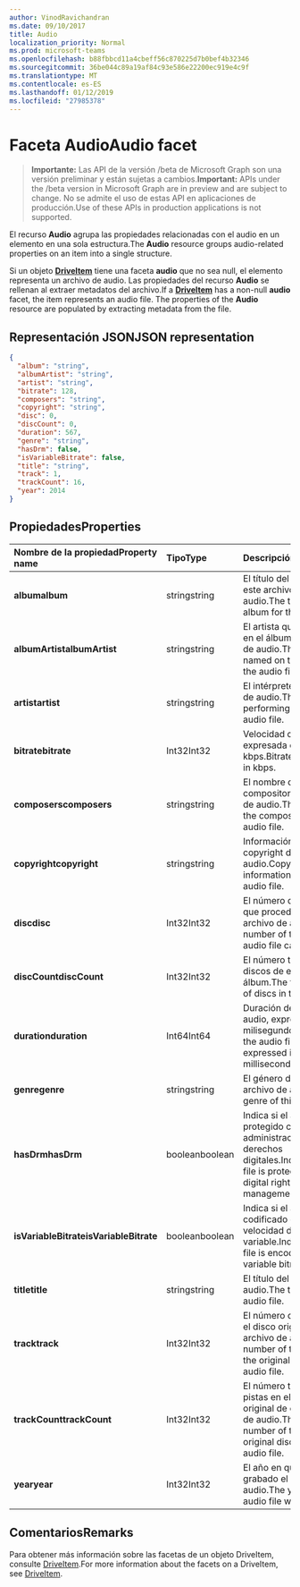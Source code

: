 ```yaml
---
author: VinodRavichandran
ms.date: 09/10/2017
title: Audio
localization_priority: Normal
ms.prod: microsoft-teams
ms.openlocfilehash: b88fbbcd11a4cbeff56c870225d7b0bef4b32346
ms.sourcegitcommit: 36be044c89a19af84c93e586e22200ec919e4c9f
ms.translationtype: MT
ms.contentlocale: es-ES
ms.lasthandoff: 01/12/2019
ms.locfileid: "27985378"
---
```

# <a name="audio-facet"></a><span data-ttu-id="f8b30-102">Faceta Audio</span><span class="sxs-lookup"><span data-stu-id="f8b30-102">Audio facet</span></span>

> <span data-ttu-id="f8b30-103">**Importante:** Las API de la versión /beta de Microsoft Graph son una versión preliminar y están sujetas a cambios.</span><span class="sxs-lookup"><span data-stu-id="f8b30-103">**Important:** APIs under the /beta version in Microsoft Graph are in preview and are subject to change.</span></span> <span data-ttu-id="f8b30-104">No se admite el uso de estas API en aplicaciones de producción.</span><span class="sxs-lookup"><span data-stu-id="f8b30-104">Use of these APIs in production applications is not supported.</span></span>

<span data-ttu-id="f8b30-105">El recurso **Audio** agrupa las propiedades relacionadas con el audio en un elemento en una sola estructura.</span><span class="sxs-lookup"><span data-stu-id="f8b30-105">The **Audio** resource groups audio-related properties on an item into a single structure.</span></span>

<span data-ttu-id="f8b30-p102">Si un objeto [**DriveItem**](driveitem.md) tiene una faceta **audio** que no sea null, el elemento representa un archivo de audio. Las propiedades del recurso **Audio** se rellenan al extraer metadatos del archivo.</span><span class="sxs-lookup"><span data-stu-id="f8b30-p102">If a [**DriveItem**](driveitem.md) has a non-null **audio** facet, the item represents an audio file. The properties of the **Audio** resource are populated by extracting metadata from the file.</span></span> 

## <a name="json-representation"></a><span data-ttu-id="f8b30-108">Representación JSON</span><span class="sxs-lookup"><span data-stu-id="f8b30-108">JSON representation</span></span>

<!-- { "blockType": "resource", "@odata.type": "microsoft.graph.audio" } -->
```json
{
  "album": "string",
  "albumArtist": "string",
  "artist": "string",
  "bitrate": 128,
  "composers": "string",
  "copyright": "string",
  "disc": 0,
  "discCount": 0,
  "duration": 567,
  "genre": "string",
  "hasDrm": false,
  "isVariableBitrate": false,
  "title": "string",
  "track": 1,
  "trackCount": 16,
  "year": 2014
}
```

## <a name="properties"></a><span data-ttu-id="f8b30-109">Propiedades</span><span class="sxs-lookup"><span data-stu-id="f8b30-109">Properties</span></span>

| <span data-ttu-id="f8b30-110">Nombre de la propiedad</span><span class="sxs-lookup"><span data-stu-id="f8b30-110">Property name</span></span>         | <span data-ttu-id="f8b30-111">Tipo</span><span class="sxs-lookup"><span data-stu-id="f8b30-111">Type</span></span>    | <span data-ttu-id="f8b30-112">Descripción</span><span class="sxs-lookup"><span data-stu-id="f8b30-112">Description</span></span>                                                          |
|:----------------------|:--------|:---------------------------------------------------------------------|
| <span data-ttu-id="f8b30-113">**album**</span><span class="sxs-lookup"><span data-stu-id="f8b30-113">**album**</span></span>             | <span data-ttu-id="f8b30-114">string</span><span class="sxs-lookup"><span data-stu-id="f8b30-114">string</span></span>  | <span data-ttu-id="f8b30-115">El título del álbum de este archivo de audio.</span><span class="sxs-lookup"><span data-stu-id="f8b30-115">The title of the album for this audio file.</span></span>                          |
| <span data-ttu-id="f8b30-116">**albumArtist**</span><span class="sxs-lookup"><span data-stu-id="f8b30-116">**albumArtist**</span></span>       | <span data-ttu-id="f8b30-117">string</span><span class="sxs-lookup"><span data-stu-id="f8b30-117">string</span></span>  | <span data-ttu-id="f8b30-118">El artista que se nombra en el álbum del archivo de audio.</span><span class="sxs-lookup"><span data-stu-id="f8b30-118">The artist named on the album for the audio file.</span></span>                    |
| <span data-ttu-id="f8b30-119">**artist**</span><span class="sxs-lookup"><span data-stu-id="f8b30-119">**artist**</span></span>            | <span data-ttu-id="f8b30-120">string</span><span class="sxs-lookup"><span data-stu-id="f8b30-120">string</span></span>  | <span data-ttu-id="f8b30-121">El intérprete del archivo de audio.</span><span class="sxs-lookup"><span data-stu-id="f8b30-121">The performing artist for the audio file.</span></span>                            |
| <span data-ttu-id="f8b30-122">**bitrate**</span><span class="sxs-lookup"><span data-stu-id="f8b30-122">**bitrate**</span></span>           | <span data-ttu-id="f8b30-123">Int32</span><span class="sxs-lookup"><span data-stu-id="f8b30-123">Int32</span></span>   | <span data-ttu-id="f8b30-124">Velocidad de bits expresada en kbps.</span><span class="sxs-lookup"><span data-stu-id="f8b30-124">Bitrate expressed in kbps.</span></span>                                           |
| <span data-ttu-id="f8b30-125">**composers**</span><span class="sxs-lookup"><span data-stu-id="f8b30-125">**composers**</span></span>         | <span data-ttu-id="f8b30-126">string</span><span class="sxs-lookup"><span data-stu-id="f8b30-126">string</span></span>  | <span data-ttu-id="f8b30-127">El nombre del compositor del archivo de audio.</span><span class="sxs-lookup"><span data-stu-id="f8b30-127">The name of the composer of the audio file.</span></span>                          |
| <span data-ttu-id="f8b30-128">**copyright**</span><span class="sxs-lookup"><span data-stu-id="f8b30-128">**copyright**</span></span>         | <span data-ttu-id="f8b30-129">string</span><span class="sxs-lookup"><span data-stu-id="f8b30-129">string</span></span>  | <span data-ttu-id="f8b30-130">Información de copyright del archivo de audio.</span><span class="sxs-lookup"><span data-stu-id="f8b30-130">Copyright information for the audio file.</span></span>                            |
| <span data-ttu-id="f8b30-131">**disc**</span><span class="sxs-lookup"><span data-stu-id="f8b30-131">**disc**</span></span>              | <span data-ttu-id="f8b30-132">Int32</span><span class="sxs-lookup"><span data-stu-id="f8b30-132">Int32</span></span>   | <span data-ttu-id="f8b30-133">El número del disco del que procede este archivo de audio.</span><span class="sxs-lookup"><span data-stu-id="f8b30-133">The number of the disc this audio file came from.</span></span>                    |
| <span data-ttu-id="f8b30-134">**discCount**</span><span class="sxs-lookup"><span data-stu-id="f8b30-134">**discCount**</span></span>         | <span data-ttu-id="f8b30-135">Int32</span><span class="sxs-lookup"><span data-stu-id="f8b30-135">Int32</span></span>   | <span data-ttu-id="f8b30-136">El número total de discos de este álbum.</span><span class="sxs-lookup"><span data-stu-id="f8b30-136">The total number of discs in this album.</span></span>                             |
| <span data-ttu-id="f8b30-137">**duration**</span><span class="sxs-lookup"><span data-stu-id="f8b30-137">**duration**</span></span>          | <span data-ttu-id="f8b30-138">Int64</span><span class="sxs-lookup"><span data-stu-id="f8b30-138">Int64</span></span>   | <span data-ttu-id="f8b30-139">Duración del archivo de audio, expresada en milisegundos</span><span class="sxs-lookup"><span data-stu-id="f8b30-139">Duration of the audio file, expressed in milliseconds</span></span>                |
| <span data-ttu-id="f8b30-140">**genre**</span><span class="sxs-lookup"><span data-stu-id="f8b30-140">**genre**</span></span>             | <span data-ttu-id="f8b30-141">string</span><span class="sxs-lookup"><span data-stu-id="f8b30-141">string</span></span>  | <span data-ttu-id="f8b30-142">El género de este archivo de audio.</span><span class="sxs-lookup"><span data-stu-id="f8b30-142">The genre of this audio file.</span></span>                                        |
| <span data-ttu-id="f8b30-143">**hasDrm**</span><span class="sxs-lookup"><span data-stu-id="f8b30-143">**hasDrm**</span></span>            | <span data-ttu-id="f8b30-144">boolean</span><span class="sxs-lookup"><span data-stu-id="f8b30-144">boolean</span></span> | <span data-ttu-id="f8b30-145">Indica si el archivo está protegido con administración de derechos digitales.</span><span class="sxs-lookup"><span data-stu-id="f8b30-145">Indicates if the file is protected with digital rights management.</span></span>   |
| <span data-ttu-id="f8b30-146">**isVariableBitrate**</span><span class="sxs-lookup"><span data-stu-id="f8b30-146">**isVariableBitrate**</span></span> | <span data-ttu-id="f8b30-147">boolean</span><span class="sxs-lookup"><span data-stu-id="f8b30-147">boolean</span></span> | <span data-ttu-id="f8b30-148">Indica si el archivo está codificado con una velocidad de bits variable.</span><span class="sxs-lookup"><span data-stu-id="f8b30-148">Indicates if the file is encoded with a variable bitrate.</span></span>            |
| <span data-ttu-id="f8b30-149">**title**</span><span class="sxs-lookup"><span data-stu-id="f8b30-149">**title**</span></span>             | <span data-ttu-id="f8b30-150">string</span><span class="sxs-lookup"><span data-stu-id="f8b30-150">string</span></span>  | <span data-ttu-id="f8b30-151">El título del archivo de audio.</span><span class="sxs-lookup"><span data-stu-id="f8b30-151">The title of the audio file.</span></span>                                         |
| <span data-ttu-id="f8b30-152">**track**</span><span class="sxs-lookup"><span data-stu-id="f8b30-152">**track**</span></span>             | <span data-ttu-id="f8b30-153">Int32</span><span class="sxs-lookup"><span data-stu-id="f8b30-153">Int32</span></span>   | <span data-ttu-id="f8b30-154">El número de la pista en el disco original de este archivo de audio.</span><span class="sxs-lookup"><span data-stu-id="f8b30-154">The number of the track on the original disc for this audio file.</span></span>    |
| <span data-ttu-id="f8b30-155">**trackCount**</span><span class="sxs-lookup"><span data-stu-id="f8b30-155">**trackCount**</span></span>        | <span data-ttu-id="f8b30-156">Int32</span><span class="sxs-lookup"><span data-stu-id="f8b30-156">Int32</span></span>   | <span data-ttu-id="f8b30-157">El número total de pistas en el disco original de este archivo de audio.</span><span class="sxs-lookup"><span data-stu-id="f8b30-157">The total number of tracks on the original disc for this audio file.</span></span> |
| <span data-ttu-id="f8b30-158">**year**</span><span class="sxs-lookup"><span data-stu-id="f8b30-158">**year**</span></span>              | <span data-ttu-id="f8b30-159">Int32</span><span class="sxs-lookup"><span data-stu-id="f8b30-159">Int32</span></span>   | <span data-ttu-id="f8b30-160">El año en que se ha grabado el archivo de audio.</span><span class="sxs-lookup"><span data-stu-id="f8b30-160">The year the audio file was recorded.</span></span>                                |

[item-resource]: ../resources/driveitem.md

## <a name="remarks"></a><span data-ttu-id="f8b30-161">Comentarios</span><span class="sxs-lookup"><span data-stu-id="f8b30-161">Remarks</span></span>

<span data-ttu-id="f8b30-162">Para obtener más información sobre las facetas de un objeto DriveItem, consulte [DriveItem](driveitem.md).</span><span class="sxs-lookup"><span data-stu-id="f8b30-162">For more information about the facets on a DriveItem, see [DriveItem](driveitem.md).</span></span>

<!-- {
  "type": "#page.annotation",
  "description": "The audio facet provides information about music or audio metadata.",
  "keywords": "music,audio,metadata,onedrive",
  "section": "documentation",
  "tocPath": "Facets/Audio"
} -->
